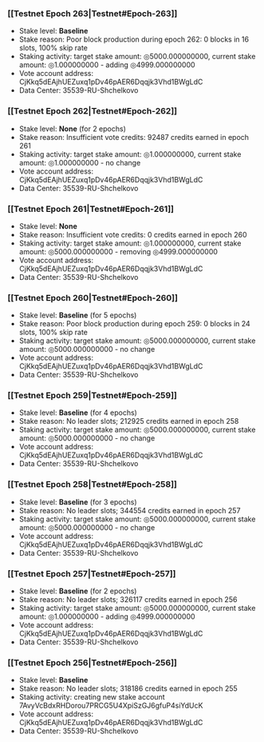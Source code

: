 ### [[Testnet Epoch 263|Testnet#Epoch-263]]
* Stake level: **Baseline**
* Stake reason: Poor block production during epoch 262: 0 blocks in 16 slots, 100% skip rate
* Staking activity: target stake amount: ◎5000.000000000, current stake amount: ◎1.000000000 - adding ◎4999.000000000
* Vote account address: CjKkq5dEAjhUEZuxq1pDv46pAER6Dqqjk3Vhd1BWgLdC
* Data Center: 35539-RU-Shchelkovo
### [[Testnet Epoch 262|Testnet#Epoch-262]]
* Stake level: **None** (for 2 epochs)
* Stake reason: Insufficient vote credits: 92487 credits earned in epoch 261
* Staking activity: target stake amount: ◎1.000000000, current stake amount: ◎1.000000000 - no change
* Vote account address: CjKkq5dEAjhUEZuxq1pDv46pAER6Dqqjk3Vhd1BWgLdC
* Data Center: 35539-RU-Shchelkovo
### [[Testnet Epoch 261|Testnet#Epoch-261]]
* Stake level: **None**
* Stake reason: Insufficient vote credits: 0 credits earned in epoch 260
* Staking activity: target stake amount: ◎1.000000000, current stake amount: ◎5000.000000000 - removing ◎4999.000000000
* Vote account address: CjKkq5dEAjhUEZuxq1pDv46pAER6Dqqjk3Vhd1BWgLdC
* Data Center: 35539-RU-Shchelkovo
### [[Testnet Epoch 260|Testnet#Epoch-260]]
* Stake level: **Baseline** (for 5 epochs)
* Stake reason: Poor block production during epoch 259: 0 blocks in 24 slots, 100% skip rate
* Staking activity: target stake amount: ◎5000.000000000, current stake amount: ◎5000.000000000 - no change
* Vote account address: CjKkq5dEAjhUEZuxq1pDv46pAER6Dqqjk3Vhd1BWgLdC
* Data Center: 35539-RU-Shchelkovo
### [[Testnet Epoch 259|Testnet#Epoch-259]]
* Stake level: **Baseline** (for 4 epochs)
* Stake reason: No leader slots; 212925 credits earned in epoch 258
* Staking activity: target stake amount: ◎5000.000000000, current stake amount: ◎5000.000000000 - no change
* Vote account address: CjKkq5dEAjhUEZuxq1pDv46pAER6Dqqjk3Vhd1BWgLdC
* Data Center: 35539-RU-Shchelkovo
### [[Testnet Epoch 258|Testnet#Epoch-258]]
* Stake level: **Baseline** (for 3 epochs)
* Stake reason: No leader slots; 344554 credits earned in epoch 257
* Staking activity: target stake amount: ◎5000.000000000, current stake amount: ◎5000.000000000 - no change
* Vote account address: CjKkq5dEAjhUEZuxq1pDv46pAER6Dqqjk3Vhd1BWgLdC
* Data Center: 35539-RU-Shchelkovo
### [[Testnet Epoch 257|Testnet#Epoch-257]]
* Stake level: **Baseline** (for 2 epochs)
* Stake reason: No leader slots; 326117 credits earned in epoch 256
* Staking activity: target stake amount: ◎5000.000000000, current stake amount: ◎1.000000000 - adding ◎4999.000000000
* Vote account address: CjKkq5dEAjhUEZuxq1pDv46pAER6Dqqjk3Vhd1BWgLdC
* Data Center: 35539-RU-Shchelkovo
### [[Testnet Epoch 256|Testnet#Epoch-256]]
* Stake level: **Baseline**
* Stake reason: No leader slots; 318186 credits earned in epoch 255
* Staking activity: creating new stake account 7AvyVcBdxRHDorou7PRCG5U4XpiSzGJ6gfuP4siYdUcK
* Vote account address: CjKkq5dEAjhUEZuxq1pDv46pAER6Dqqjk3Vhd1BWgLdC
* Data Center: 35539-RU-Shchelkovo